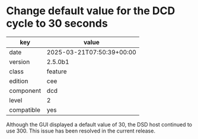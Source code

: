 [//]: # (werk v2)
# Change default value for the DCD cycle to 30 seconds

key        | value
---------- | ---
date       | 2025-03-21T07:50:39+00:00
version    | 2.5.0b1
class      | feature
edition    | cee
component  | dcd
level      | 2
compatible | yes

Although the GUI displayed a default value of 30, the 
DSD host continued to use 300. 
This issue has been resolved in the current release.
